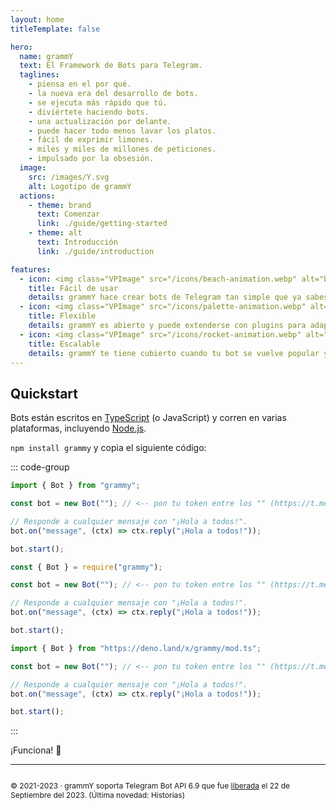```yaml
---
layout: home
titleTemplate: false

hero:
  name: grammY
  text: El Framework de Bots para Telegram.
  taglines: 
    - piensa en el por qué.
    - la nueva era del desarrollo de bots.
    - se ejecuta más rápido que tú.
    - diviértete haciendo bots.
    - una actualización por delante.
    - puede hacer todo menos lavar los platos.
    - fácil de exprimir limones.
    - miles y miles de millones de peticiones.
    - impulsado por la obsesión.
  image:
    src: /images/Y.svg
    alt: Logotipo de grammY
  actions:
    - theme: brand
      text: Comenzar
      link: ./guide/getting-started
    - theme: alt
      text: Introducción
      link: ./guide/introduction

features:
  - icon: <img class="VPImage" src="/icons/beach-animation.webp" alt="beach animation" width="32" height="32">
    title: Fácil de usar
    details: grammY hace crear bots de Telegram tan simple que ya sabes como hacerlo.
  - icon: <img class="VPImage" src="/icons/palette-animation.webp" alt="palette animation" width="32" height="32">
    title: Flexible
    details: grammY es abierto y puede extenderse con plugins para adaptarse a tus necesidades.
  - icon: <img class="VPImage" src="/icons/rocket-animation.webp" alt="rocket animation" width="32" height="32">
    title: Escalable
    details: grammY te tiene cubierto cuando tu bot se vuelve popular y el tráfico se incrementa.
---
```


<!-- markdownlint-disable no-inline-html -->

<HomeContent>

## Quickstart

Bots están escritos en [TypeScript](https://www.typescriptlang.org) (o JavaScript) y corren en varias plataformas, incluyendo [Node.js](https://nodejs.org).

`npm install grammy` y copia el siguiente código:

::: code-group

```ts [TypeScript]
import { Bot } from "grammy";

const bot = new Bot(""); // <-- pon tu token entre los "" (https://t.me/BotFather)

// Responde a cualquier mensaje con "¡Hola a todos!".
bot.on("message", (ctx) => ctx.reply("¡Hola a todos!"));

bot.start();
```

```js [JavaScript]
const { Bot } = require("grammy");

const bot = new Bot(""); // <-- pon tu token entre los "" (https://t.me/BotFather)

// Responde a cualquier mensaje con "¡Hola a todos!".
bot.on("message", (ctx) => ctx.reply("¡Hola a todos!"));

bot.start();
```

```ts [Deno]
import { Bot } from "https://deno.land/x/grammy/mod.ts";

const bot = new Bot(""); // <-- pon tu token entre los "" (https://t.me/BotFather)

// Responde a cualquier mensaje con "¡Hola a todos!".
bot.on("message", (ctx) => ctx.reply("¡Hola a todos!"));

bot.start();
```

:::

¡Funciona! :tada:

<footer id="home-footer">

---

<ClientOnly>
  <ThankYou :s="[
    'Gracias, ',
    '{name}',
    ', por ser colaborador de grammY.',
    ', por crear grammY.'
  ]" />
</ClientOnly>

<div style="font-size: 0.75rem;  display: flex; justify-content: center;">

© 2021-2023 &middot; grammY soporta Telegram Bot API 6.9 que fue [liberada](https://core.telegram.org/bots/api#september-22-2023) el 22 de Septiembre del 2023.
(Última novedad: Historias)

</div>
</footer>
</HomeContent>
